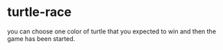 # turtle-race
 you can choose one color of turtle that you expected to win and then the game has been started.
